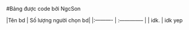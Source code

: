 #Bảng được code bởi NgcSon

|Tên bd              | Số lượng người chọn bd|
|:———-               | :————– |
| idk.               | idk yep
